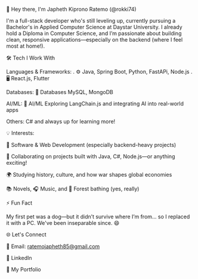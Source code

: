 👋 Hey there, I'm Japheth Kiprono Ratemo (@rokki74)

I'm a full-stack developer who's still leveling up, currently pursuing a Bachelor's in Applied Computer Science at Daystar University. I already hold a Diploma in Computer Science, and I’m passionate about building clean, responsive applications—especially on the backend (where I feel most at home!).

🛠️ Tech I Work With

Languages & Frameworks: . ⚙️ Java, Spring Boot, Python, FastAPi, Node.js
                        . 🖥️ React.js, Flutter

Databases: 💾 Databases MySQL, MongoDB

AI/ML: 🤖 AI/ML Exploring LangChain.js and integrating AI into real-world apps

Others: C# and always up for learning more!

💡 Interests:

👀 Software & Web Development (especially backend-heavy projects)

💞️ Collaborating on projects built with Java, C#, Node.js—or anything exciting!

🌍 Studying history, culture, and how war shapes global economies

📚 Novels, 🎧 Music, and 🌲 Forest bathing (yes, really)

⚡ Fun Fact

My first pet was a dog—but it didn’t survive where I’m from... so I replaced it with a PC. We've been inseparable since. 😄

🌐 Let's Connect

   📧 Email: ratemojapheth85@gmail.com

   🔗 LinkedIn

   💼 My Portfolio

<!---
rokki74/rokki74 is a ✨ special ✨ repository because its `README.md` (this file) appears on your GitHub profile.
You can click the Preview link to take a look at your changes.
--->
